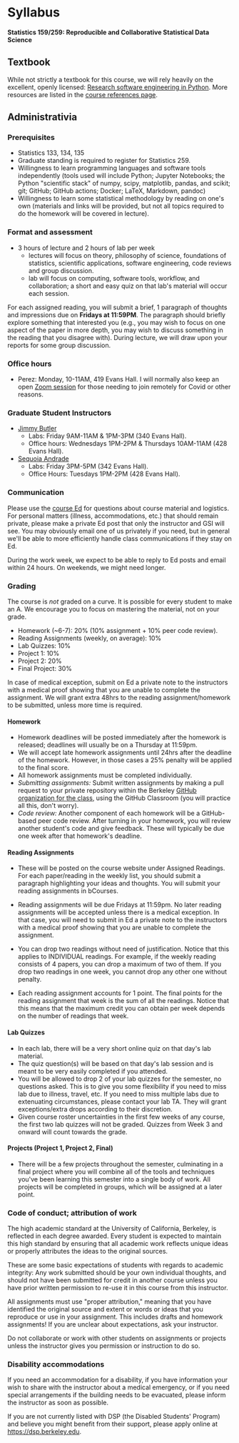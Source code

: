 # Syllabus

**Statistics 159/259: Reproducible and Collaborative Statistical Data Science**

## Textbook

While not strictly a textbook for this course, we will rely heavily on the excellent, openly licensed: [Research software engineering in Python](https://third-bit.com/py-rse/). More resources are listed in the [course references page](./references.md).

## Administrativia

### Prerequisites
+ Statistics 133, 134, 135
+ Graduate standing is required to register for Statistics 259.
+ Willingness to learn programming languages and software tools independently 
(tools used will include 
Python; Jupyter Notebooks; the Python "scientific stack" of
numpy, scipy, matplotlib, pandas, and scikit; git; GitHub; GitHub actions; 
Docker; LaTeX,
Markdown, pandoc)
+ Willingness to learn some statistical methodology by reading on one's own (materials and links
will be provided, but not all topics required to do the homework will be covered in lecture).

### Format and assessment
+ 3 hours of lecture and 2 hours of lab per week 
    - lectures will focus on theory, philosophy of science, foundations of statistics, scientific applications, software engineering, code reviews and group discussion.
    - lab will focus on computing, software tools, workflow, and collaboration; a short and easy quiz on that lab's material will occur each session.

For each assigned reading, you will submit a brief, 1 paragraph of thoughts and impressions due on **Fridays at 11:59PM**. The paragraph should briefly explore something that interested you (e.g., you may wish to focus on one aspect of the paper in more depth, you may wish to discuss something in the reading that you disagree with). During lecture, we will draw upon your reports for some group discussion.

### Office hours
+ Perez: Monday, 10-11AM, 419 Evans Hall. I will normally also keep an open [Zoom session](https://berkeley.zoom.us/j/91957788039?pwd=WE5UMGdUWGp0bFVUUXFFSS9DblhEUT09Meeting) for those needing to join remotely for Covid or other reasons.

### Graduate Student Instructors
+ [Jimmy Butler](mailto:butlerj@berkeley.edu)
    - Labs: Friday 9AM-11AM & 1PM-3PM (340 Evans Hall).
    - Office hours: Wednesdays 1PM-2PM & Thursdays 10AM-11AM (428 Evans Hall).
+ [Sequoia Andrade](mailto:srandrade@berkeley.edu)
    - Labs: Friday 3PM-5PM (342 Evans Hall).
    - Office Hours: Tuesdays 1PM-2PM (428 Evans Hall).

### Communication

Please use the [course Ed](https://edstem.org/us/courses/84806/discussion) for questions about course material and logistics.
For personal matters (illness, accommodations, etc.) that should remain private, please make a private Ed post that only the instructor and GSI will see. You may obviously email one of us privately if you need, but in general we'll be able to more efficiently handle class communications if they stay on Ed.

During the work week, we expect to be able to reply to Ed posts and email within 24 hours. On weekends, we might need longer.

### Grading

The course is *not* graded on a curve. It is possible for every student to make an A.
We encourage you to focus on mastering the material, not on your grade.

+ Homework (~6-7): 20% (10% assignment + 10% peer code review).
+ Reading Assignments (weekly, on average): 10%
+ Lab Quizzes: 10%
+ Project 1: 10%
+ Project 2: 20%
+ Final Project: 30%

In case of medical exception, submit on Ed a private note to the instructors with a medical proof showing that you are unable to complete the assignment. We will grant extra 48hrs to the reading assignment/homework to be submitted, unless more time is required.


#### Homework
 
 - Homework deadlines will be posted immediately after the homework is released; deadlines will usually be on a Thursday at 11:59pm.  
 - We will accept late homework assignments until 24hrs after the deadline of the homework. However, in those cases a 25% penalty will be applied to the final score. 
 - All homework assignments must be completed individually.
 - _Submitting assignments:_ Submit written assignments by making a pull request
to your private repository within the Berkeley [GitHub organization for the class](https://github.berkeley.edu/stat-159-f25), using the GitHub Classroom (you will practice all this, don't worry).
 - _Code review:_ Another component of each homework will be a GitHub-based peer code review. After turning in your homework, you will review another student's code and give feedback. These will typically be due one week after that homework's deadline.


#### Reading Assignments 

 - These will be posted on the course website under Assigned Readings. For each paper/reading in the weekly list, you should submit a paragraph highlighting your ideas and thoughts. You will submit your reading assignments in bCourses.

 - Reading assignments will be due Fridays at 11:59pm. No later reading assignments will be accepted unless there is a medical exception. In that case, you will need to submit in Ed a private note to the instructors with a medical proof showing that you are unable to complete the assignment.

- You can drop two readings without need of justification. Notice that this applies to INDIVIDUAL readings. For example, if the weekly reading consists of 4 papers, you can drop a maximum of two of them. If you drop two readings in one week, you cannot drop any other one without penalty. 

 - Each reading assignment accounts for 1 point. The final points for the reading assignment that week is the sum of all the readings. Notice that this means that the maximum credit you can obtain per week depends on the number of readings that week.

#### Lab Quizzes
 - In each lab, there will be a very short online quiz on that day's lab material.
 - The quiz question(s) will be based on that day's lab session and is meant to be very easily completed if you attended.
 - You will be allowed to drop 2 of your lab quizzes for the semester, no questions asked. This is to give you some flexibility if you need to miss lab due to illness, travel, etc. If you need to miss multiple labs due to extenuating circumstances, please contact your lab TA. They will grant exceptions/extra drops according to their discretion.
 - Given course roster uncertainties in the first few weeks of any course, the first two lab quizzes will not be graded. Quizzes from Week 3 and onward will count towards the grade.

#### Projects (Project 1, Project 2, Final)
 - There will be a few projects throughout the semester, culminating in a final project where you will combine all of the tools and techniques you've been learning this semester into a single body of work. All projects will be completed in groups, which will be assigned at a later point.


### Code of conduct; attribution of work

The high academic standard at the University of California, Berkeley, is reflected in each degree awarded. 
Every student is expected to maintain this high standard by ensuring that all
academic work reflects unique ideas or properly attributes the ideas to the original sources.

These are some basic expectations of students with regards to academic integrity:
Any work submitted should be your own individual thoughts, and should not have been submitted
for credit in another course unless you have prior written permission to re-use it in this 
course from this instructor.

All assignments must use "proper attribution," meaning that you have identified the original
source and extent or words or ideas that you reproduce or use in your assignment.
This includes drafts and homework assignments!
If you are unclear about expectations, ask your instructor.

Do not collaborate or work with other students on assignments or projects unless the 
instructor gives you permission or instruction to do so.

### Disability accommodations
If you need an accommodation for a disability, if you have information your wish to share with 
the instructor about a medical emergency,
or if you need special arrangements if the building needs to be evacuated, please inform the 
instructor as soon as possible.

If you are not currently listed with DSP (the Disabled Students' Program) and believe you might 
benefit from their support, please apply online at https://dsp.berkeley.edu.
